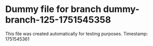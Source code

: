 # Dummy file for branch dummy-branch-125-1751545358

This file was created automatically for testing purposes.
Timestamp: 1751545361